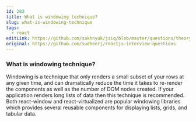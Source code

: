 ```yaml
---
id: 283
title: What is windowing technique?
slug: what-is-windowing-technique
tags:
  - react
editLink: https://github.com/sakhnyuk/jsiq/blob/master/questions/theory/react/283.md
original: https://github.com/sudheerj/reactjs-interview-questions
---
```


### What is windowing technique?

Windowing is a technique that only renders a small subset of your rows at any given time, and can dramatically reduce the time it takes to re-render the components as well as the number of DOM nodes created. If your application renders long lists of data then this technique is recommended. Both react-window and react-virtualized are popular windowing libraries which provides several reusable components for displaying lists, grids, and tabular data.
